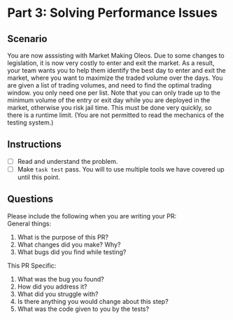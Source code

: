 # Part 3: Solving Performance Issues

## Scenario
You are now asssisting with Market Making Oleos. Due to some changes to legislation, it is now very costly to enter and exit the market. As a result, your team wants you to help them identify the best day to enter and exit the market, where you want to maximize the traded volume over the days. You are given a list of trading volumes, and need to find the optimal trading window. you only need one per list. Note that you can only trade up to the minimum volume of the entry or exit day while you are deployed in the market, otherwise you risk jail time. This must be done very quickly, so there is a runtime limit. (You are not permitted to read the mechanics of the testing system.)

## Instructions
- [ ] Read and understand the problem.
- [ ] Make `task test` pass. You will to use multiple tools we have covered up until this point. 

## Questions
Please include the following when you are writing your PR:   
General things:   
1. What is the purpose of this PR?
2. What changes did you make? Why?
3. What bugs did you find while testing?

This PR Specific:
1. What was the bug you found?
2. How did you address it?
3. What did you struggle with?
4. Is there anything you would change about this step?
5. What was the code given to you by the tests?